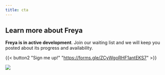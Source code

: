 ```yaml
---
title: cta
---
```

## Learn more about Freya

**Freya is in active development**. Join our waiting list and we will keep you posted about its progress and availability.

{{< button2 "Sign me up!" "https://forms.gle/ZCyWgoRHF1antEKS7" >}}

![](/uploads/illustrations/cuate/server.svg)
